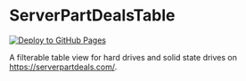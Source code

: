 # ServerPartDealsTable

[![Deploy to GitHub Pages](https://github.com/Ykrej/ServerPartDealsTable/actions/workflows/deploy.yaml/badge.svg)](https://github.com/Ykrej/ServerPartDealsTable/actions/workflows/deploy.yaml)

A filterable table view for hard drives and solid state drives on https://serverpartdeals.com/.
